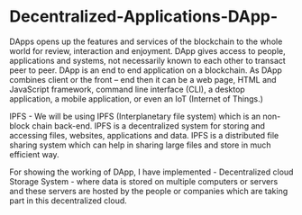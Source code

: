 # Decentralized-Applications-DApp-
DApps opens up the features and services of the blockchain to the whole world for review, interaction and enjoyment. DApp gives access to people, applications and systems, not necessarily known to each other to transact peer to peer. DApp is an end to end application on a blockchain. As DApp combines client or the front – end then it can be a web page, HTML and JavaScript framework, command line interface (CLI), a desktop application, a mobile application, or even an IoT (Internet of Things.)

IPFS - We will be using IPFS (Interplanetary file system) which is an non-block chain back-end. IPFS is a decentralized system for storing and accessing files, websites, applications and data. IPFS is a distributed file sharing system which can help in sharing large files and store in much efficient way.

For showing the working of DApp, I have implemented - 
Decentralized cloud Storage System - where data is stored on multiple computers or servers and these servers are hosted by the people or companies which are taking part in this decentralized cloud.

